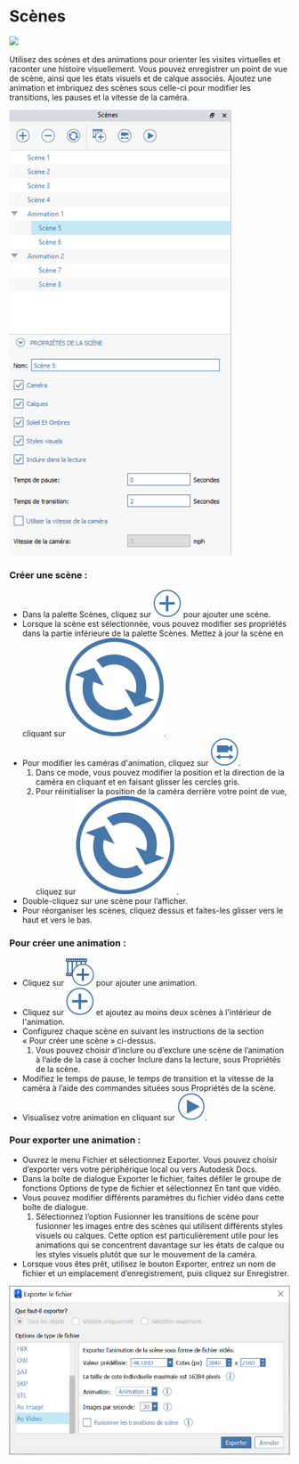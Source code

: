 # Scènes

![](../.gitbook/assets/animations-aerial.gif)

Utilisez des scènes et des animations pour orienter les visites virtuelles et raconter une histoire visuellement. Vous pouvez enregistrer un point de vue de scène, ainsi que les états visuels et de calque associés. Ajoutez une animation et imbriquez des scènes sous celle-ci pour modifier les transitions, les pauses et la vitesse de la caméra.

![](<../.gitbook/assets/scenes UI windows.png>)

### Créer une scène :

* Dans la palette Scènes, cliquez sur <img src="../.gitbook/assets/plus icon.png" alt="" data-size="line"> pour ajouter une scène.
* Lorsque la scène est sélectionnée, vous pouvez modifier ses propriétés dans la partie inférieure de la palette Scènes. Mettez à jour la scène en cliquant sur<img src="../.gitbook/assets/refresh icon.svg" alt="" data-size="line">.
* Pour modifier les caméras d'animation, cliquez sur <img src="../.gitbook/assets/edit cameras.png" alt="" data-size="line">.
   1. Dans ce mode, vous pouvez modifier la position et la direction de la caméra en cliquant et en faisant glisser les cercles gris.
   2. Pour réinitialiser la position de la caméra derrière votre point de vue, cliquez sur<img src="../.gitbook/assets/refresh icon.svg" alt="" data-size="line"> .
* Double-cliquez sur une scène pour l’afficher.
* Pour réorganiser les scènes, cliquez dessus et faites-les glisser vers le haut et vers le bas.

### Pour créer une animation :

* Cliquez sur <img src="../.gitbook/assets/add animation.png" alt="" data-size="line"> pour ajouter une animation.
* Cliquez sur <img src="../.gitbook/assets/plus icon.png" alt="" data-size="line"> et ajoutez au moins deux scènes à l'intérieur de l'animation.
* Configurez chaque scène en suivant les instructions de la section « Pour créer une scène » ci-dessus.
   1. Vous pouvez choisir d’inclure ou d’exclure une scène de l’animation à l’aide de la case à cocher Inclure dans la lecture, sous Propriétés de la scène.
* Modifiez le temps de pause, le temps de transition et la vitesse de la caméra à l’aide des commandes situées sous Propriétés de la scène.
* Visualisez votre animation en cliquant sur <img src="../.gitbook/assets/play icon.png" alt="" data-size="line">.

### Pour exporter une animation :

* Ouvrez le menu Fichier et sélectionnez Exporter. Vous pouvez choisir d’exporter vers votre périphérique local ou vers Autodesk Docs.
* Dans la boîte de dialogue Exporter le fichier, faites défiler le groupe de fonctions Options de type de fichier et sélectionnez En tant que vidéo.
* Vous pouvez modifier différents paramètres du fichier vidéo dans cette boîte de dialogue.
   1. Sélectionnez l’option Fusionner les transitions de scène pour fusionner les images entre des scènes qui utilisent différents styles visuels ou calques. Cette option est particulièrement utile pour les animations qui se concentrent davantage sur les états de calque ou les styles visuels plutôt que sur le mouvement de la caméra.
* Lorsque vous êtes prêt, utilisez le bouton Exporter, entrez un nom de fichier et un emplacement d’enregistrement, puis cliquez sur Enregistrer.

![](../.gitbook/assets/animations-export-dialog.png)
